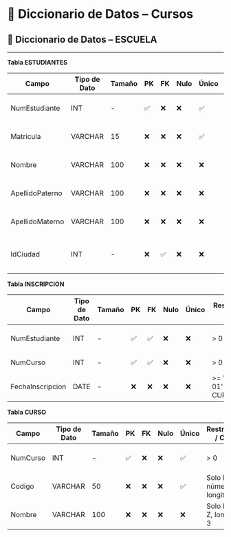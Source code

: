 # 📘 Diccionario de Datos – Cursos
## 📘 Diccionario de Datos – ESCUELA

---

**Tabla ESTUDIANTES**

| Campo            | Tipo de Dato | Tamaño | PK  | FK  | Nulo | Único | Restricciones / CHECK               | Referencia a            | Descripción                        |
|------------------|--------------|--------|-----|-----|------|--------|-------------------------------------|-------------------------|------------------------------------|
| NumEstudiante    | INT          | -      | ✅   | ❌   | ❌   | ✅     | > 0                                 | -                       | Identificador único del estudiante |
| Matricula        | VARCHAR      | 15     | ❌   | ❌   | ❌   | ✅     | Solo letras y números, longitud >= 3| -                       | Matrícula del estudiante           |
| Nombre           | VARCHAR      | 100    | ❌   | ❌   | ❌   | ❌     | Solo letras A-Z, longitud >= 3      | -                       | Nombre(s) del estudiante           |
| ApellidoPaterno  | VARCHAR      | 100    | ❌   | ❌   | ❌   | ❌     | Solo letras A-Z, longitud >= 3      | -                       | Apellido paterno                   |
| ApellidoMaterno  | VARCHAR      | 100    | ❌   | ❌   | ❌   | ❌     | Solo letras A-Z, longitud >= 3      | -                       | Apellido materno                   |
| IdCiudad         | INT          | -      | ❌   | ✅   | ❌   | ❌     | > 0                                 | CIUDADES(IdCiudad)      | Ciudad de residencia del estudiante|



 **Tabla INSCRIPCION**

| Campo              | Tipo de Dato | Tamaño | PK  | FK  | Nulo | Único | Restricciones / CHECK               | Referencia a            | Descripción                        |
|--------------------|--------------|--------|-----|-----|------|--------|-------------------------------------|-------------------------|------------------------------------|
| NumEstudiante      | INT          | -      | ✅   | ✅   | ❌   | ❌     | > 0                                 | ESTUDIANTES(NumEstudiante)| Identificador del estudiante      |
| NumCurso           | INT          | -      | ✅   | ✅   | ❌   | ❌     | > 0                                 | CURSO(NumCurso)         | Identificador del curso            |
| FechaInscripcion   | DATE         | -      | ❌   | ❌   | ❌   | ❌     | >= '2000-01-01' AND <= CURRENT_DATE | -                       | Fecha de inscripción al curso      |



 **Tabla CURSO**

| Campo           | Tipo de Dato | Tamaño | PK  | FK  | Nulo | Único | Restricciones / CHECK               | Referencia a            | Descripción                        |
|-----------------|--------------|--------|-----|-----|------|--------|-------------------------------------|-------------------------|------------------------------------|
| NumCurso        | INT          | -      | ✅   | ❌   | ❌   | ✅     | > 0                                 | -                       | Identificador único del curso      |
| Codigo          | VARCHAR      | 50     | ❌   | ❌   | ❌   | ✅     | Solo letras y números, longitud >= 3| -                       | Código interno del curso           |
| Nombre          | VARCHAR      | 100    | ❌   | ❌   | ❌   | ❌     | Solo letras A-Z, longitud >= 3      | -                       | Nombre del curso                   |

